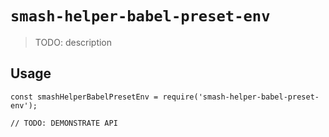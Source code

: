 # `smash-helper-babel-preset-env`

> TODO: description

## Usage

```
const smashHelperBabelPresetEnv = require('smash-helper-babel-preset-env');

// TODO: DEMONSTRATE API
```
